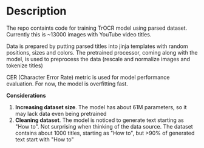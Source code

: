 # Description
The repo containts code for training TrOCR model using parsed dataset. Currently this is ~13000 images with YouTube video titles.

Data is prepared by putting parsed titles into jinja templates with random positions, sizes and colors. The pretrained processor, coming along with the model, is used to preprocess the data (rescale and normalize images and tokenize titles) 

CER (Character Error Rate) metric is used for model performance evaluation. For now, the model is overfitting fast.

__Considerations__
1. __Increasing dataset size__. The model has about 61M parameters, so it may lack data even being pretrained
2. __Cleaning dataset__. The model is noticed to generate text starting as "How to". Not surprising when thinking of the data source. The dataset contains about 1000 titles, starting as "How to", but >90% of generated text start with "How to"
